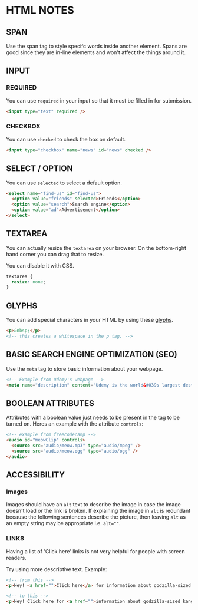 # HTML NOTES

## SPAN

Use the span tag to style specifc words inside another element. Spans are good since they are in-line elements and won't affect the things around it.

## INPUT

### REQUIRED

You can use `required` in your input so that it must be filled in for submission.

```html
<input type="text" required />
```

### CHECKBOX

You can use `checked` to check the box on default.

```html
<input type="checkbox" name="news" id="news" checked />
```

## SELECT / OPTION

You can use `selected` to select a default option.

```html
<select name="find-us" id="find-us">
  <option value="friends" selected>Friends</option>
  <option value="search">Search engine</option>
  <option value="ad">Advertisement</option>
</select>
```

## TEXTAREA

You can actually resize the `textarea` on your browser. On the bottom-right hand corner you can drag that to resize.

You can disable it with CSS.

```css
textarea {
  resize: none;
}
```

## GLYPHS

You can add special characters in your HTML by using these [glyphs](https://css-tricks.com/snippets/html/glyphs/).

```html
<p>&nbsp;</p>
<!-- this creates a whitespace in the p tag. -->
```

## BASIC SEARCH ENGINE OPTIMIZATION (SEO)

Use the `meta` tag to store basic information about your webpage.

```html
<!-- Example from Udemy's webpage -->
<meta name="description" content="Udemy is the world&#039s largest destination for online courses...">
```

## BOOLEAN ATTRIBUTES

Attributes with a boolean value just needs to be present in the tag to be turned on. Heres an example with the attribute `controls`:

```html
<!-- example from freecodecamp -->
<audio id="meowClip" controls>
  <source src="audio/meow.mp3" type="audio/mpeg" />
  <source src="audio/meow.ogg" type="audio/ogg" />
</audio>
```

## ACCESSIBILITY

### Images

Images should have an `alt` text to describe the image in case the image doesn't load or the link is broken. If explaining the image in `alt` is redundant because the following sentences describe the picture, then leaving `alt` as an empty string may be appropriate i.e. `alt=""`. 

### LINKS

Having a list of 'Click here' links is not very helpful for people with screen readers.

Try using more descriptive text. Example:

```html
<!-- from this -->
<p>Hey! <a href="">Click here</a> for information about godzilla-sized kangaroos!</p>

<!-- to this -->
<p>Hey! Click here for <a href="">information about godzilla-sized kangaroos!</a></p>
```